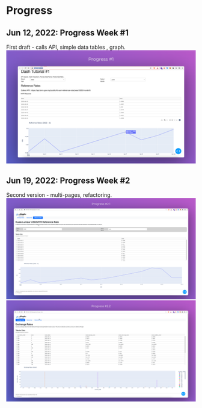 
# Progress

## Jun 12, 2022: Progress Week #1

First draft - calls API, simple data tables , graph.
![Progress Week #1](images/progress-week1.png "Progress Week #1")

## Jun 19, 2022: Progress Week #2

Second version - multi-pages, refactoring.
![Progress Week #1](images/progress-week2-1.png "Progress Week #2.1")
![Progress Week #1](images/progress-week2-2.png "Progress Week #2.2")
